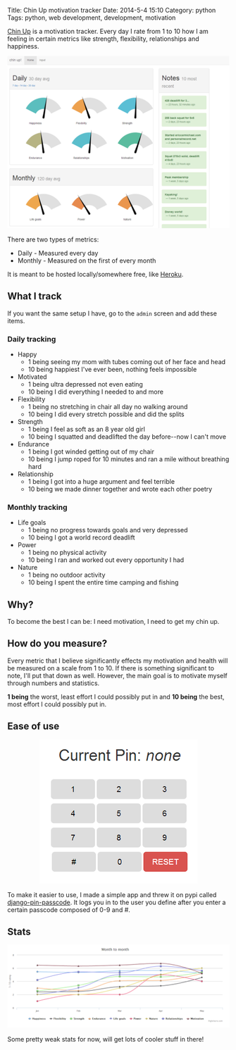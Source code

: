 Title: Chin Up motivation tracker
Date: 2014-5-4 15:10
Category: python
Tags: python, web development, development, motivation


[Chin Up](https://github.com/ckcollab/chin-up) is a motivation tracker. Every day I rate from 1 to 10 how I am feeling in
 certain metrics like strength, flexibility, relationships and happiness.

<p align="center" class="image-wrapper">
    <img src="images/chinup/home_view.png" alt="Home View of Chin Up" class="image-full-width">
</p>


There are two types of metrics:

 * Daily - Measured every day
 * Monthly - Measured on the first of every month

It is meant to be hosted locally/somewhere free, like [Heroku](http://heroku.com).


## What I track

If you want the same setup I have, go to the `admin` screen and add these items.

### Daily tracking
- Happy
    * 1 being seeing my mom with tubes coming out of her face and head
    * 10 being happiest I've ever been, nothing feels impossible
- Motivated
    * 1 being ultra depressed not even eating
    * 10 being I did everything I needed to and more
- Flexibility
    * 1 being no stretching in chair all day no walking around
    * 10 being I did every stretch possible and did the splits
- Strength
    * 1 being I feel as soft as an 8 year old girl
    * 10 being I squatted and deadlifted the day before--now I can't move
- Endurance
    * 1 being I got winded getting out of my chair
    * 10 being I jump roped for 10 minutes and ran a mile without breathing hard
- Relationship
    * 1 being I got into a huge argument and feel terrible
    * 10 being we made dinner together and wrote each other poetry

### Monthly tracking
- Life goals
    * 1 being no progress towards goals and very depressed
    * 10 being I got a world record deadlift
- Power
    * 1 being no physical activity
    * 10 being I ran and worked out every opportunity I had
- Nature
    * 1 being no outdoor activity
    * 10 being I spent the entire time camping and fishing



## Why?
To become the best I can be: I need motivation, I need to get my chin up.

## How do you measure?
Every metric that I believe significantly effects my motivation and health will be measured on a scale from 1 to 10.
If there is something significant to note, I'll put that down as well. However, the main goal is to motivate myself through
numbers and statistics.

**1 being** the worst, least effort I could possibly put in and **10 being** the best, most effort I could possibly put in.



## Ease of use

<p align="center" class="image-wrapper">
    <img src="images/chinup/pin_passcode.png" alt="django-pin-passcode screen">
</p>

To make it easier to use, I made a simple app and threw it on pypi called [django-pin-passcode](https://github.com/ckcollab/django-pin-passcode).
It logs you in to the user you define after you enter a certain passcode composed of 0-9 and #.


## Stats

<p align="center" class="image-wrapper">
    <img src="images/chinup/stats.png" alt="highchart stats" class="image-full-width">
</p>

Some pretty weak stats for now, will get lots of cooler stuff in there!
